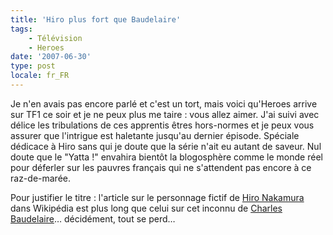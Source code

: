 ```yaml
---
title: 'Hiro plus fort que Baudelaire'
tags:
    - Télévision
    - Heroes
date: '2007-06-30'
type: post
locale: fr_FR
---
```


Je n'en avais pas encore parlé et c'est un tort, mais voici qu'Heroes arrive sur TF1 ce soir et je ne peux plus me taire&nbsp;: vous allez aimer. J'ai suivi avec délice les tribulations de ces apprentis êtres hors-normes et je peux vous assurer que l'intrigue est haletante jusqu'au dernier épisode. Spéciale dédicace à Hiro sans qui je doute que la série n'ait eu autant de saveur. Nul doute que le "Yatta&nbsp;!" envahira bientôt la blogosphère comme le monde réel pour déferler sur les pauvres français qui ne s'attendent pas encore à ce raz-de-marée.

Pour justifier le titre&nbsp;: l'article sur le personnage fictif de [Hiro Nakamura](http://en.wikipedia.org/wiki/Hiro_Nakamura) dans Wikipédia est plus long que celui sur cet inconnu de [Charles Baudelaire](http://fr.wikipedia.org/wiki/Charles_Baudelaire)… décidément, tout se perd…